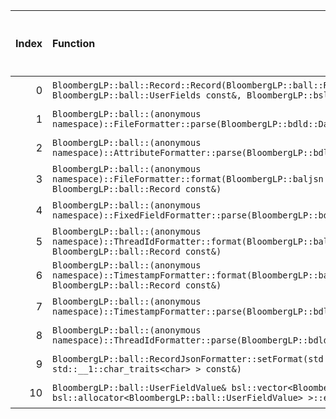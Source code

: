 |   Index | Function                                                                                                                                                  |   Difference in number of lines |   Function size difference in bytes | Disassembly                                                               |   Number of lines in `assume` build |   Number of bytes in `assume` build |   Number of lines in `none` build |   Number of bytes in `none` build |
|--------:|:----------------------------------------------------------------------------------------------------------------------------------------------------------|--------------------------------:|------------------------------------:|:--------------------------------------------------------------------------|------------------------------------:|------------------------------------:|----------------------------------:|----------------------------------:|
|       0 | `BloombergLP::ball::Record::Record(BloombergLP::ball::RecordAttributes const&, BloombergLP::ball::UserFields const&, BloombergLP::bslma::Allocator*)`     |                              20 |                                  64 | [Assumed](0.assume.s.txt), [Ignored](0.none.s.txt), [Diff](0.diff.txt)    |                                 336 |                             4277008 |                               272 |                           4278640 |
|       1 | `BloombergLP::ball::(anonymous namespace)::FileFormatter::parse(BloombergLP::bdld::DatumMapRef)`                                                          |                              -2 |                                   0 | [Assumed](1.assume.s.txt), [Ignored](1.none.s.txt), [Diff](1.diff.txt)    |                                 256 |                             4302640 |                               256 |                           4306880 |
|       2 | `BloombergLP::ball::(anonymous namespace)::AttributeFormatter::parse(BloombergLP::bdld::DatumMapRef)`                                                     |                              -4 |                                 -16 | [Assumed](2.assume.s.txt), [Ignored](2.none.s.txt), [Diff](2.diff.txt)    |                                 224 |                             4305744 |                               240 |                           4309984 |
|       3 | `BloombergLP::ball::(anonymous namespace)::FileFormatter::format(BloombergLP::baljsn::SimpleFormatter*, BloombergLP::ball::Record const&)`                |                              -4 |                                 -16 | [Assumed](3.assume.s.txt), [Ignored](3.none.s.txt), [Diff](3.diff.txt)    |                                 704 |                             4301936 |                               720 |                           4306160 |
|       4 | `BloombergLP::ball::(anonymous namespace)::FixedFieldFormatter::parse(BloombergLP::bdld::DatumMapRef)`                                                    |                              -4 |                                 -16 | [Assumed](4.assume.s.txt), [Ignored](4.none.s.txt), [Diff](4.diff.txt)    |                                 224 |                             4300800 |                               240 |                           4304960 |
|       5 | `BloombergLP::ball::(anonymous namespace)::ThreadIdFormatter::format(BloombergLP::baljsn::SimpleFormatter*, BloombergLP::ball::Record const&)`            |                              -4 |                                 -16 | [Assumed](5.assume.s.txt), [Ignored](5.none.s.txt), [Diff](5.diff.txt)    |                                 176 |                             4301168 |                               192 |                           4305344 |
|       6 | `BloombergLP::ball::(anonymous namespace)::TimestampFormatter::format(BloombergLP::baljsn::SimpleFormatter*, BloombergLP::ball::Record const&)`           |                              -4 |                                 -16 | [Assumed](6.assume.s.txt), [Ignored](6.none.s.txt), [Diff](6.diff.txt)    |                                 704 |                             4299136 |                               720 |                           4303264 |
|       7 | `BloombergLP::ball::(anonymous namespace)::TimestampFormatter::parse(BloombergLP::bdld::DatumMapRef)`                                                     |                              -4 |                                 -16 | [Assumed](7.assume.s.txt), [Ignored](7.none.s.txt), [Diff](7.diff.txt)    |                                 752 |                             4299840 |                               768 |                           4303984 |
|       8 | `BloombergLP::ball::(anonymous namespace)::ThreadIdFormatter::parse(BloombergLP::bdld::DatumMapRef)`                                                      |                              -5 |                                 -32 | [Assumed](8.assume.s.txt), [Ignored](8.none.s.txt), [Diff](8.diff.txt)    |                                 320 |                             4301344 |                               352 |                           4305536 |
|       9 | `BloombergLP::ball::RecordJsonFormatter::setFormat(std::__1::basic_string_view<char, std::__1::char_traits<char> > const&)`                               |                              -7 |                                 -16 | [Assumed](9.assume.s.txt), [Ignored](9.none.s.txt), [Diff](9.diff.txt)    |                                1456 |                             4293920 |                              1472 |                           4298032 |
|      10 | `BloombergLP::ball::UserFieldValue& bsl::vector<BloombergLP::ball::UserFieldValue, bsl::allocator<BloombergLP::ball::UserFieldValue> >::emplace_back<>()` |                            -102 |                                -352 | [Assumed](10.assume.s.txt), [Ignored](10.none.s.txt), [Diff](10.diff.txt) |                                 528 |                             4283616 |                               880 |                           4285408 |